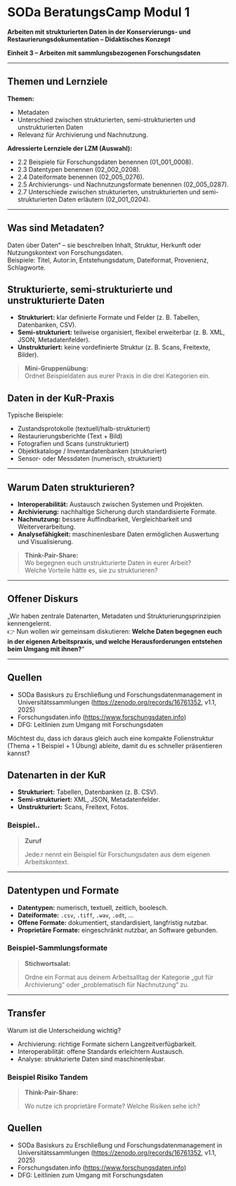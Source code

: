 <!--

author: Gudrun Schwenk und Canan Hastik  
email:    
version:  v1.2
language: DE

icon:     https://raw.githubusercontent.com/chastik/Beratung_Dateityp_Bild/refs/heads/main/SODa-Logo_full.svg
link:     https://raw.githubusercontent.com/chastik/Beratung/refs/heads/main/soda.css

comment:  SODA OERs

-->

# SODa BeratungsCamp Modul 1  

**Arbeiten mit strukturierten Daten in der Konservierungs- und Restaurierungsdokumentation – Didaktisches Konzept**  

**Einheit 3 – Arbeiten mit sammlungsbezogenen Forschungsdaten**  

---

## Themen und Lernziele

**Themen:**

* Metadaten
* Unterschied zwischen strukturierten, semi-strukturierten und unstrukturierten Daten  
* Relevanz für Archivierung und Nachnutzung.

**Adressierte Lernziele der LZM (Auswahl):**

* 2\.2 Beispiele für Forschungsdaten benennen (01_001_0008).  
* 2\.3 Datentypen benennen (02_002_0208).  
* 2\.4 Dateiformate benennen (02_005_0276).
* 2\.5 Archivierungs- und Nachnutzungsformate benennen (02_005_0287).
* 2\.7 Unterschiede zwischen strukturierten, unstrukturierten und semi-strukturierten Daten erläutern (02_001_0204).  

---

## Was sind Metadaten?  

Daten über Daten“ – sie beschreiben Inhalt, Struktur, Herkunft oder Nutzungskontext von Forschungsdaten.  
Beispiele: Titel, Autor:in, Entstehungsdatum, Dateiformat, Provenienz, Schlagworte.  

## Strukturierte, semi-strukturierte und unstrukturierte Daten  

* **Strukturiert:** klar definierte Formate und Felder (z. B. Tabellen, Datenbanken, CSV).  
* **Semi-strukturiert:** teilweise organisiert, flexibel erweiterbar (z. B. XML, JSON, Metadatenfelder).  
* **Unstrukturiert:** keine vordefinierte Struktur (z. B. Scans, Freitexte, Bilder).  

> **Mini-Gruppenübung:**  
> Ordnet Beispieldaten aus eurer Praxis in die drei Kategorien ein.  

## Daten in der KuR-Praxis  

Typische Beispiele:  
- Zustandsprotokolle (textuell/halb-strukturiert)  
- Restaurierungsberichte (Text + Bild)  
- Fotografien und Scans (unstrukturiert)  
- Objektkataloge / Inventardatenbanken (strukturiert)  
- Sensor- oder Messdaten (numerisch, strukturiert)  

---

## Warum Daten strukturieren?  

- **Interoperabilität:** Austausch zwischen Systemen und Projekten.  
- **Archivierung:** nachhaltige Sicherung durch standardisierte Formate.  
- **Nachnutzung:** bessere Auffindbarkeit, Vergleichbarkeit und Weiterverarbeitung.  
- **Analysefähigkeit:** maschinenlesbare Daten ermöglichen Auswertung und Visualisierung.  

> **Think-Pair-Share:**  
> Wo begegnen euch unstrukturierte Daten in eurer Arbeit?  
> Welche Vorteile hätte es, sie zu strukturieren?  

---

## Offener Diskurs  

„Wir haben zentrale Datenarten, Metadaten und Strukturierungsprinzipien kennengelernt.  
👉 Nun wollen wir gemeinsam diskutieren: **Welche Daten begegnen euch in der eigenen Arbeitspraxis, und welche Herausforderungen entstehen beim Umgang mit ihnen?**“  

---  

## Quellen  

- SODa Basiskurs zu Erschließung und Forschungsdatenmanagement in Universitätssammlungen (https://zenodo.org/records/16761352, v1.1, 2025)  
- Forschungsdaten.info (https://www.forschungsdaten.info)  
- DFG: Leitlinien zum Umgang mit Forschungsdaten  

Möchtest du, dass ich daraus gleich auch eine kompakte Folienstruktur (Thema + 1 Beispiel + 1 Übung) ableite, damit du es schneller präsentieren kannst?
















## Datenarten in der KuR

- **Strukturiert:** Tabellen, Datenbanken (z. B. CSV).  
- **Semi-strukturiert:** XML, JSON, Metadatenfelder.  
- **Unstrukturiert:** Scans, Freitext, Fotos.  

### Beispiel..

> **Zuruf** 
> 
> Jede:r nennt ein Beispiel für Forschungsdaten aus dem eigenen Arbeitskontext.  

---

## Datentypen und Formate

- **Datentypen:** numerisch, textuell, zeitlich, boolesch.  
- **Dateiformate:** `.csv`, `.tiff`, `.wav`, `.odt`, …  
- **Offene Formate:** dokumentiert, standardisiert, langfristig nutzbar.  
- **Proprietäre Formate:** eingeschränkt nutzbar, an Software gebunden.  

### Beispiel-Sammlungsformate

> **Stichwortsalat:**  
>
> Ordne ein Format aus deinem Arbeitsalltag der Kategorie „gut für Archivierung“ oder „problematisch für Nachnutzung“ zu.  

---

## Transfer

Warum ist die Unterscheidung wichtig?  
- Archivierung: richtige Formate sichern Langzeitverfügbarkeit.  
- Interoperabilität: offene Standards erleichtern Austausch.  
- Analyse: strukturierte Daten sind maschinenlesbar.  

### Beispiel Risiko Tandem

> **Think-Pair-Share:**  
>
> Wo nutze ich proprietäre Formate? Welche Risiken sehe ich?  


## Quellen

- SODa Basiskurs zu Erschließung und Forschungsdatenmanagement in Universitätssammlungen (https://zenodo.org/records/16761352, v1.1, 2025)  
- Forschungsdaten.info (https://www.forschungsdaten.info)  
- DFG: Leitlinien zum Umgang mit Forschungsdaten  



